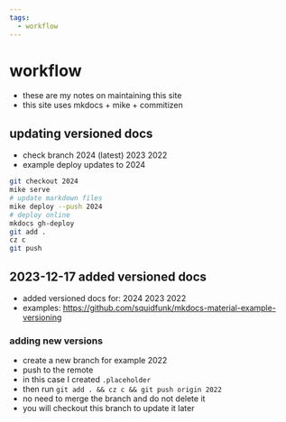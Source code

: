 ```yaml
---
tags:
  - workflow 
---
```

# workflow

- these are my notes on maintaining this site
- this site uses mkdocs + mike + commitizen

## updating versioned docs

- check branch 2024 (latest) 2023 2022
- example deploy updates to 2024

```sh
git checkout 2024
mike serve
# update markdown files
mike deploy --push 2024
# deploy online
mkdocs gh-deploy
git add .
cz c
git push
```

## 2023-12-17 added versioned docs

- added versioned docs for: 2024 2023 2022
- examples: <https://github.com/squidfunk/mkdocs-material-example-versioning>

### adding new versions

- create a new branch for example 2022
- push to the remote
- in this case I created `.placeholder`
- then run `git add . && cz c && git push origin 2022`
- no need to merge the branch and do not delete it
- you will checkout this branch to update it later
